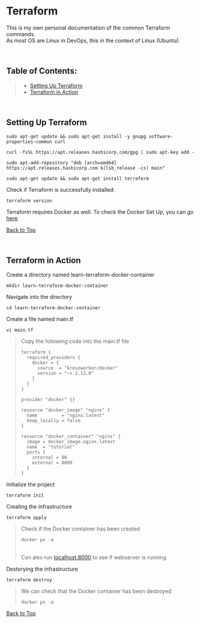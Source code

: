 # Terraform
This is my own personal documentation of the common Terraform commands. \
As most OS are Linux in DevOps, this in the context of Linux (Ubuntu).

</br>

## Table of Contents:
> - [Setting Up Terraform](https://github.com/leeyawnz/DevSecOps/blob/main/Terraform/README.md#setting-up-terraform)
> - [Terraform in Action](https://github.com/leeyawnz/DevSecOps/blob/main/Terraform/README.md#terraform-in-action)

</br>

## Setting Up Terraform
```
sudo apt-get update && sudo apt-get install -y gnupg software-properties-common curl
```
```
curl -fsSL https://apt.releases.hashicorp.com/gpg | sudo apt-key add -
```
```
sudo apt-add-repository "deb [arch=amd64] https://apt.releases.hashicorp.com $(lsb_release -cs) main"
```
```
sudo apt-get update && sudo apt-get install terraform
```
Check if Terraform is successfully installed:
```
terraform version
```

Terraform requires Docker as well. To check the Docker Set Up, you can go [here](https://github.com/leeyawnz/DevSecOps/blob/main/Docker/README.md#setting-up-docker).

[Back to Top](https://github.com/leeyawnz/DevSecOps/blob/main/Terraform/README.md#table-of-contents)

</br>

## Terraform in Action
Create a directory named learn-terraform-docker-container
```
mkdir learn-terraform-docker-container
```
Navigate into the directory
```
cd learn-terraform-docker-container
```
Create a file named main.tf
```
vi main.tf
```
> Copy the following code into the main.tf file
> ```
> terraform {
>   required_providers {
>     docker = {
>       source  = "kreuzwerker/docker"
>       version = "~> 2.13.0"
>     }
>   }
> }
> 
> provider "docker" {}
>
> resource "docker_image" "nginx" {
>   name         = "nginx:latest"
>   keep_locally = false
> }
> 
> resource "docker_container" "nginx" {
>   image = docker_image.nginx.latest
>   name  = "tutorial"
>   ports {
>     internal = 80
>     external = 8000
>   }
> }
> ```
Initialize the project
```
terraform init
```
Creating the infrastructure
```
terraform apply
```
> Check if the Docker container has been created
> ```
> docker ps -a
> ```
> \
> Can also run [localhost:8000](localhost:8000) to see if webserver is running.

Destorying the infrastructure
```
terraform destroy
```
> We can check that the Docker container has been destroyed
> ```
> docker ps -a
> ```

[Back to Top](https://github.com/leeyawnz/DevSecOps/blob/main/Terraform/README.md#table-of-contents)
